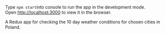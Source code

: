 

Type `npm start`into console to run the app in the development mode.<br>
Open [http://localhost:3000](http://localhost:3000) to view it in the browser.

A Redux app for checking the 10 day weather conditions for chosen cities in Poland. 
